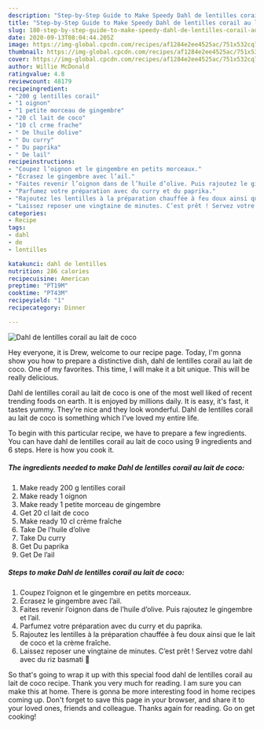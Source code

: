 ```yaml
---
description: "Step-by-Step Guide to Make Speedy Dahl de lentilles corail au lait de coco"
title: "Step-by-Step Guide to Make Speedy Dahl de lentilles corail au lait de coco"
slug: 180-step-by-step-guide-to-make-speedy-dahl-de-lentilles-corail-au-lait-de-coco
date: 2020-09-13T08:04:44.205Z
image: https://img-global.cpcdn.com/recipes/af1284e2ee4525ac/751x532cq70/dahl-de-lentilles-corail-au-lait-de-coco-photo-principale-de-la-recette.jpg
thumbnail: https://img-global.cpcdn.com/recipes/af1284e2ee4525ac/751x532cq70/dahl-de-lentilles-corail-au-lait-de-coco-photo-principale-de-la-recette.jpg
cover: https://img-global.cpcdn.com/recipes/af1284e2ee4525ac/751x532cq70/dahl-de-lentilles-corail-au-lait-de-coco-photo-principale-de-la-recette.jpg
author: Willie McDonald
ratingvalue: 4.8
reviewcount: 48179
recipeingredient:
- "200 g lentilles corail"
- "1 oignon"
- "1 petite morceau de gingembre"
- "20 cl lait de coco"
- "10 cl crme frache"
- " De lhuile dolive"
- " Du curry"
- " Du paprika"
- " De lail"
recipeinstructions:
- "Coupez l’oignon et le gingembre en petits morceaux."
- "Écrasez le gingembre avec l’ail."
- "Faites revenir l’oignon dans de l’huile d’olive. Puis rajoutez le gingembre et l’ail."
- "Parfumez votre préparation avec du curry et du paprika."
- "Rajoutez les lentilles à la préparation chauffée à feu doux ainsi que le lait de coco et la crème fraîche."
- "Laissez reposer une vingtaine de minutes. C’est prêt ! Servez votre dahl avec du riz basmati 🙂"
categories:
- Recipe
tags:
- dahl
- de
- lentilles

katakunci: dahl de lentilles 
nutrition: 286 calories
recipecuisine: American
preptime: "PT19M"
cooktime: "PT43M"
recipeyield: "1"
recipecategory: Dinner

---
```



![Dahl de lentilles corail au lait de coco](https://img-global.cpcdn.com/recipes/af1284e2ee4525ac/751x532cq70/dahl-de-lentilles-corail-au-lait-de-coco-photo-principale-de-la-recette.jpg)

Hey everyone, it is Drew, welcome to our recipe page. Today, I'm gonna show you how to prepare a distinctive dish, dahl de lentilles corail au lait de coco. One of my favorites. This time, I will make it a bit unique. This will be really delicious.

Dahl de lentilles corail au lait de coco is one of the most well liked of recent trending foods on earth. It is enjoyed by millions daily. It is easy, it's fast, it tastes yummy. They're nice and they look wonderful. Dahl de lentilles corail au lait de coco is something which I've loved my entire life.




To begin with this particular recipe, we have to prepare a few ingredients. You can have dahl de lentilles corail au lait de coco using 9 ingredients and 6 steps. Here is how you cook it.

<!--inarticleads1-->

##### The ingredients needed to make Dahl de lentilles corail au lait de coco:

1. Make ready 200 g lentilles corail
1. Make ready 1 oignon
1. Make ready 1 petite morceau de gingembre
1. Get 20 cl lait de coco
1. Make ready 10 cl crème fraîche
1. Take  De l’huile d’olive
1. Take  Du curry
1. Get  Du paprika
1. Get  De l’ail




<!--inarticleads2-->

##### Steps to make Dahl de lentilles corail au lait de coco:

1. Coupez l’oignon et le gingembre en petits morceaux.
1. Écrasez le gingembre avec l’ail.
1. Faites revenir l’oignon dans de l’huile d’olive. Puis rajoutez le gingembre et l’ail.
1. Parfumez votre préparation avec du curry et du paprika.
1. Rajoutez les lentilles à la préparation chauffée à feu doux ainsi que le lait de coco et la crème fraîche.
1. Laissez reposer une vingtaine de minutes. C’est prêt ! Servez votre dahl avec du riz basmati 🙂




So that's going to wrap it up with this special food dahl de lentilles corail au lait de coco recipe. Thank you very much for reading. I am sure you can make this at home. There is gonna be more interesting food in home recipes coming up. Don't forget to save this page in your browser, and share it to your loved ones, friends and colleague. Thanks again for reading. Go on get cooking!
